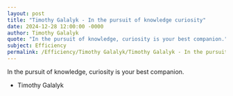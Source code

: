 ```yaml
---
layout: post
title: "Timothy Galalyk - In the pursuit of knowledge curiosity"
date: 2024-12-28 12:00:00 -0000
author: Timothy Galalyk
quote: "In the pursuit of knowledge, curiosity is your best companion."
subject: Efficiency
permalink: /Efficiency/Timothy Galalyk/Timothy Galalyk - In the pursuit of knowledge curiosity
---
```


In the pursuit of knowledge, curiosity is your best companion.

- Timothy Galalyk
